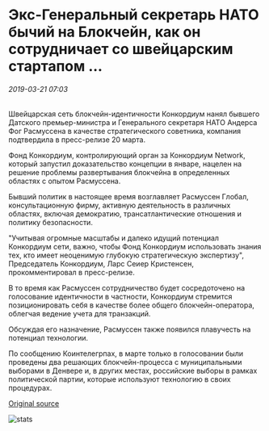 # Экс-Генеральный секретарь НАТО бычий на Блокчейн, как он сотрудничает со швейцарским стартапом ...

###### 2019-03-21 07:03

Швейцарская сеть блокчейн-идентичности Конкордиум нанял бывшего Датского премьер-министра и Генерального секретаря НАТО Андерса Фог Расмуссена в качестве стратегического советника, компания подтвердила в пресс-релизе 20 марта.

Фонд Конкордиум, контролирующий орган за Конкордиум Network, который запустил доказательство концепции в январе, нацелен на решение проблемы развертывания блокчейна в определенных областях с опытом Расмуссена.

Бывший политик в настоящее время возглавляет Расмуссен Глобал, консультационную фирму, активную деятельность в различных областях, включая демократию, трансатлантические отношения и политику безопасности.

"Учитывая огромные масштабы и далеко идущий потенциал Конкордиум сети, важно, чтобы Фонд Конкордиум использовать знания тех, кто имеет неоценимую глубокую стратегическую экспертизу", Председатель Конкордиум, Ларс Сеиер Кристенсен, прокомментировал в пресс-релизе.

В то время как Расмуссен сотрудничество будет сосредоточено на голосование идентичности в частности, Конкордиум стремится позиционировать себя в качестве более общего блокчейн-оператора, облегчая ведение учета для транзакций.

Обсуждая его назначение, Расмуссен также появился плавучесть на потенциал технологии.

По сообщению Коинтелегрпах, в марте только в голосовании были проведены два решающих блокчейн-процесса с муниципальными выборами в Денвере и, в других местах, российские выборы в рамках политической партии, которые используют технологию в своих процедурах.

[Original source](https://cointelegraph.com/news/ex-nato-secretary-general-bullish-on-blockchain-as-he-partners-with-swiss-startup)

![stats](https://c.statcounter.com/11760860/0/a89fa40b/1/ "stats")